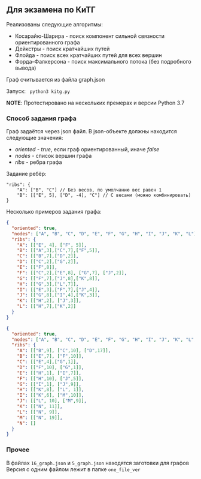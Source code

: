 ## Для экзамена по КиТГ

Реализованы следующие алгоритмы:
* Косарайю-Шарира - поиск компонент сильной связности ориентированного графа
* Дейкстры - поиск кратчайших путей
* Флойда - поиск всех кратчайших путей для всех вершин
* Форда–Фалкерсона - поиск максимального потока (без подробного вывода)

Граф считывается из файла graph.json

Запуск: ``` python3 kitg.py```

**NOTE**: Протестировано на нескольких премерах и версии Python 3.7

### Способ задания графа

Граф задаётся через json файл. В json-объекте должны находится следующие значения:
* *oriented* - *true*, если граф ориентированный, иначе *false*
* *nodes* - список вершин графа
* *ribs* - ребра графа

Задание ребёр:
```
"ribs": {
    "A": ["B", "C"] // Без весов, по умолчанию вес равен 1
    "B": [["E", 5], ["D", -4], "C"] // С весами (можно комбинировать)
}
```

Несколько примеров задания графа:
```json
{
  "oriented": true,
  "nodes": ["A", "B", "C", "D", "E", "F", "G", "H", "I", "J", "K", "L"],
  "ribs": {
    "A": [["E", 4], ["F", 5]],
    "B": [["A",3],["C",7],["F",5]],
    "C": [["B",7],["D",2]],
    "D": [["C",2],["G",2]],
    "E": [["F",8]],
    "F": [["C",2],["E",8], ["G",7], ["J",2]],
    "G": [["F",7],["J",8],["K",8]],
    "H": [["G",3],["L",7]],
    "I": [["E",3],["F",7],["J",4]],
    "J": [["G",8],["I",4],["K",3]],
    "K": [["H",2], ["J",3]],
    "L": [["H",7],["K",2]]
  }
}
```

```json
{
  "oriented": true,
  "nodes": ["A", "B", "C", "D", "E", "F", "G", "H", "I", "J", "K", "L", "M", "N"],
  "ribs": {
    "A": [["B",9], ["C",10], ["D",17]],
    "B": [["E",7], ["F",10]],
    "C": [["E",4],["G",1]],
    "D": [["F",10], ["G",1]],
    "E": [["H",1], ["I",7]],
    "F": [["H",10], ["J",5]],
    "G": [["I",1], ["J",9]],
    "H": [["K",8], ["L", 1]],
    "I": [["K",6], ["M",10]],
    "J": [["L", 10], ["M",9]],
    "K": [["N", 11]],
    "L": [["N", 9]],
    "M": [["N", 19]],
    "N": []
  }
}
```

### Прочее

В файлах ```16_graph.json``` и ```5_graph.json``` находятся заготовки для графов
Версия с одним файлом лежит в папке ```one_file_ver```
